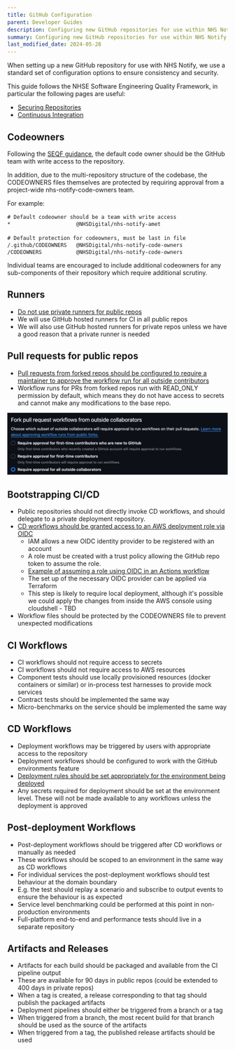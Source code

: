 ```yaml
---
title: GitHub Configuration
parent: Developer Guides
description: Configuring new GitHub repositories for use within NHS Notify
summary: Configuring new GitHub repositories for use within NHS Notify
last_modified_date: 2024-05-28
---
```


When setting up a new GitHub repository for use with NHS Notify, we use a standard set of configuration options to
ensure consistency and security.

This guide follows the NHSE Software Engineering Quality Framework, in particular the following pages are useful:

* [Securing Repositories](https://github.com/NHSDigital/software-engineering-quality-framework/blob/main/practices/securing-repositories.md#securing-repositories)
* [Continuous Integration](https://github.com/NHSDigital/software-engineering-quality-framework/blob/main/practices/continuous-integration.md)

## Codeowners

Following
the [SEQF guidance](https://github.com/NHSDigital/software-engineering-quality-framework/blob/main/practices/securing-repositories.md#teams-setup),
the default code owner should be the GitHub team with write access to the repository.

In addition, due to the multi-repository structure of the codebase, the CODEOWNERS files themselves are protected by
requiring approval from a project-wide nhs-notify-code-owners team.

For example:

```codeowners
# Default codeowner should be a team with write access
*                     @NHSDigital/nhs-notify-amet

# Default protection for codeowners, must be last in file
/.github/CODEOWNERS   @NHSDigital/nhs-notify-code-owners
/CODEOWNERS           @NHSDigital/nhs-notify-code-owners
```

Individual teams are encouraged to include additional codeowners for any sub-components of their repository which
require additional scrutiny.

## Runners

* [Do not use private runners for public repos](https://docs.github.com/en/actions/hosting-your-own-runners/managing-self-hosted-runners/about-self-hosted-runners#self-hosted-runner-security)
* We will use GitHub hosted runners for CI in all public repos
* We will also use GitHub hosted runners for private repos unless we have a good reason that a private runner is needed

## Pull requests for public repos

* [Pull requests from forked repos should be configured to require a maintainer to approve the workflow run for all outside contributors](https://docs.github.com/en/repositories/managing-your-repositorys-settings-and-features/enabling-features-for-your-repository/managing-github-actions-settings-for-a-repository#controlling-changes-from-forks-to-workflows-in-public-repositories)
* Workflow runs for PRs from forked repos run with READ_ONLY permission by default, which means they do not have access
  to secrets and cannot make any modifications to the base repo.

![fork-workflow-approval.png](assets/fork-workflow-approval.png)

## Bootstrapping CI/CD

* Public repositories should not directly invoke CD workflows, and should delegate to a private deployment repository.
* [CD workflows should be granted access to an AWS deployment role via OIDC](https://docs.github.com/en/actions/deployment/security-hardening-your-deployments/configuring-openid-connect-in-amazon-web-services)
  * IAM allows a new OIDC identity provider to be registered with an account
  * A role must be created with a trust policy allowing the GitHub repo token to assume the role.
  * [Example of assuming a role using OIDC in an Actions workflow](https://medium.com/@thiagosalvatore/using-terraform-to-connect-github-actions-and-aws-with-oidc-0e3d27f00123)
  * The set up of the necessary OIDC provider can be applied via Terraform
  * This step is likely to require local deployment, although it's possible we could apply the changes from inside the AWS
    console using cloudshell - TBD
* Workflow files should be protected by the CODEOWNERS file to prevent unexpected modifications

## CI Workflows

* CI workflows should not require access to secrets
* CI workflows should not require access to AWS resources
* Component tests should use locally provisioned resources (docker containers or similar) or in-process test harnesses
  to provide mock services
* Contract tests should be implemented the same way
* Micro-benchmarks on the service should be implemented the same way

## CD Workflows

* Deployment workflows may be triggered by users with appropriate access to the repository
* Deployment workflows should be configured to work with the GitHub environments feature
* [Deployment rules should be set appropriately for the environment being deployed](https://docs.github.com/en/actions/deployment/targeting-different-environments/using-environments-for-deployment#deployment-protection-rules)
* Any secrets required for deployment should be set at the environment level. These will not be made available to any
  workflows unless the deployment is approved

## Post-deployment Workflows

* Post-deployment workflows should be triggered after CD workflows or manually as needed
* These workflows should be scoped to an environment in the same way as CD workflows
* For individual services the post-deployment workflows should test behaviour at the domain boundary
* E.g. the test should replay a scenario and subscribe to output events to ensure the behaviour is as expected
* Service level benchmarking could be performed at this point in non-production environments
* Full-platform end-to-end and performance tests should live in a separate repository

## Artifacts and Releases

* Artifacts for each build should be packaged and available from the CI pipeline output
* These are available for 90 days in public repos (could be extended to 400 days in private repos)
* When a tag is created, a release corresponding to that tag should publish the packaged artifacts
* Deployment pipelines should either be triggered from a branch or a tag
* When triggered from a branch, the most recent build for that branch should be used as the source of the artifacts
* When triggered from a tag, the published release artifacts should be used
